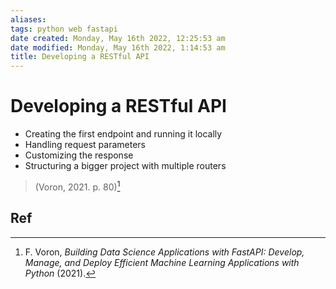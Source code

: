 ```yaml
---
aliases: 
tags: python web fastapi 
date created: Monday, May 16th 2022, 12:25:53 am
date modified: Monday, May 16th 2022, 1:14:53 am
title: Developing a RESTful API
---
```


# Developing a RESTful API

- Creating the first endpoint and running it locally
- Handling request parameters
- Customizing the response
- Structuring a bigger project with multiple routers
> (Voron, 2021. p. 80)[^1]

## Ref

[^1]: F. Voron, _Building Data Science Applications with FastAPI: Develop, Manage, and Deploy Efficient Machine Learning Applications with Python_ (2021).